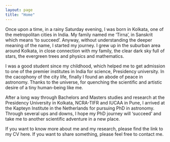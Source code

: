 ```yaml
---
layout: page
title: "Home"
---
```


Once upon a time, in a rainy Saturday evening, I was born in Kolkata, one of the metropolitan cities in India. My family named me ‘Tirna’, in Sanskrit which means ‘to succeed’. Anyway, without understanding the deeper meaning of the name, I started my journey. I grew up in the suburban area around Kolkata, in close connection with my family, the clear dark sky full of stars, the evergreen trees and physics and mathematics.

I was a good student since my childhood, which helped me to get admission to one of the premier institutes in India for science, Presidency university. In the cacophony of the city life, finally I found an abode of peace in astronomy. Thanks to the universe, for quenching the scientific and artistic desire of a tiny human-being like me. 

After a long way through Bachelors and Masters studies and research at the Presidency University in Kolkata, NCRA-TIFR and IUCAA in Pune, I arrived at the Kapteyn Institute in the Netherlands for pursuing PhD in astronomy. Through several ups and downs, I hope my PhD journey will ‘succeed’ and take me to another scientific adventure in a new place. 

If you want to know more about me and my research, please find the link to my CV here. If you want to share something, please feel free to contact me. 
